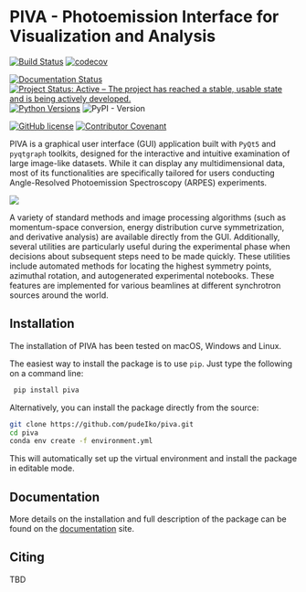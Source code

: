 # PIVA - Photoemission Interface for Visualization and Analysis

[![Build Status](https://github.com/pudeIko/piva/actions/workflows/test.yml/badge.svg)](https://github.com/pudeIko/piva/actions/workflows/test.yml)
[![codecov](https://codecov.io/gh/pudeIko/piva/branch/test-ci/graph/badge.svg)](https://codecov.io/gh/pudeIko/piva)

[![Documentation Status](https://readthedocs.org/projects/piva/badge/?version=latest)](https://piva.readthedocs.io/en/latest/?badge=latest)
[![Project Status: Active – The project has reached a stable, usable state and is being actively developed.](https://www.repostatus.org/badges/latest/active.svg)](https://www.repostatus.org/#active)
[![Python Versions](https://img.shields.io/badge/python-3.10%20|%203.11-blue)](https://www.python.org/)
![PyPI - Version](https://img.shields.io/pypi/v/piva)

[![GitHub license](https://img.shields.io/github/license/pudeIko/piva)](https://github.com/ekiefl/pooltool/blob/master/LICENSE.txt)
[![Contributor Covenant](https://img.shields.io/badge/Contributor%20Covenant-2.1-4baaaa.svg)](code_of_conduct.md)


PIVA is a graphical user interface (GUI) application built with `PyQt5` and 
`pyqtgraph` toolkits, designed for the interactive and intuitive examination 
of large image-like datasets. While it can display any multidimensional data, 
most of its functionalities are specifically tailored for users conducting 
Angle-Resolved Photoemission Spectroscopy (ARPES) experiments.

![](./docs/img/showcase.gif)

A variety of standard methods and image processing algorithms (such as 
momentum-space conversion, energy distribution curve symmetrization, and 
derivative analysis) are available directly from the GUI. Additionally, 
several utilities are particularly useful during the experimental phase when 
decisions about subsequent steps need to be made quickly. These utilities 
include automated methods for locating the highest symmetry points, azimuthal 
rotation, and autogenerated experimental notebooks. These features are 
implemented for various beamlines at different synchrotron sources around the 
world.


## Installation 

The installation of PIVA has been tested on macOS, Windows and Linux.

The easiest way to install the package is to use `pip`. Just type the following 
on a command line:
   ```bash
    pip install piva
   ```

Alternatively, you can install the package directly from the source:
   ```bash
   git clone https://github.com/pudeIko/piva.git
   cd piva
   conda env create -f environment.yml
   ```

This will automatically set up the virtual environment and install the package in 
editable mode.


## Documentation 

More details on the installation and full description of the package can be 
found on the [documentation](https://piva.readthedocs.io/en/latest/) site.


## Citing

TBD